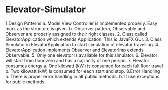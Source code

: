 # Elevator-Simulator
1.Design Patterns
a. Model View Controller is implemented properly. Easy mark as the structure is given.
b. Observer pattern, Observable and Observer are properly assigned to their right classes.
2. Class called ElevatorApplication which extends Application. This is JavaFX GUI.
3. Class Simulator in ElevatorApplication to start simulation of elevator travelling.
4. ElevatorApplication implements Observer and ElevatorImp extends Observable.
5. Only one elevator is available for this simulator.
6. Elevator will start from floor zero and has a capacity of one person.
7. Elevator consumes energy
a. One kilowatt (kW) is consumed for each full floor travel
b. Two kilowatt (kW) is consumed for each start and stop.
8.Error Handling
a. There is proper error handling in all public methods.
b. It use exceptions for public methods
